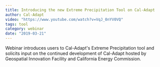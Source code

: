 ```yaml
---
title: Introducing the new Extreme Precipitation Tool on Cal-Adapt
author: Cal-Adapt
video: "https://www.youtube.com/watch?v=VqJ_0nYV0VQ"
tags: tool
category: webinar
date: "2019-03-21"
---
```


Webinar introduces users to Cal-Adapt's Extreme Precipitation tool and solicits input on the continued development of Cal-Adapt hosted by Geospatial Innovation Facility and California Energy Commission.